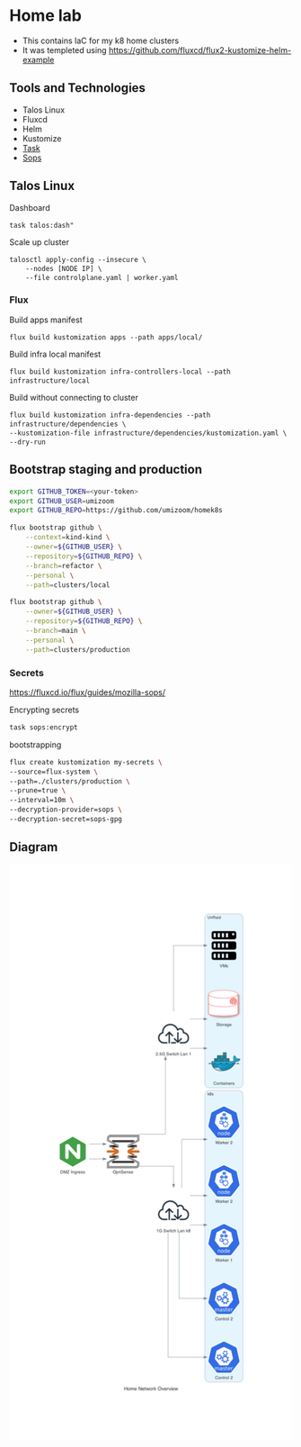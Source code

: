 # Home lab

* This contains IaC for my k8 home clusters
* It was templeted using https://github.com/fluxcd/flux2-kustomize-helm-example


## Tools and Technologies

* Talos Linux
* Fluxcd
* Helm
* Kustomize
* [Task](https://taskfile.dev/usage)
* [Sops](https://github.com/getsops/sops)

## Talos Linux

Dashboard

```
task talos:dash"
```

Scale up cluster

```
talosctl apply-config --insecure \
    --nodes [NODE IP] \
    --file controlplane.yaml | worker.yaml
```

### Flux

Build apps manifest

```
flux build kustomization apps --path apps/local/ 
```

Build infra local manifest

```
flux build kustomization infra-controllers-local --path infrastructure/local
```

Build without connecting to cluster

```
flux build kustomization infra-dependencies --path infrastructure/dependencies \
--kustomization-file infrastructure/dependencies/kustomization.yaml \
--dry-run
```

## Bootstrap staging and production

```sh
export GITHUB_TOKEN=<your-token>
export GITHUB_USER=umizoom
export GITHUB_REPO=https://github.com/umizoom/homek8s
```

```sh
flux bootstrap github \
    --context=kind-kind \
    --owner=${GITHUB_USER} \
    --repository=${GITHUB_REPO} \
    --branch=refactor \
    --personal \
    --path=clusters/local
```

```sh
flux bootstrap github \
    --owner=${GITHUB_USER} \
    --repository=${GITHUB_REPO} \
    --branch=main \
    --personal \
    --path=clusters/production
```

### Secrets 

https://fluxcd.io/flux/guides/mozilla-sops/


Encrypting secrets

```sh
task sops:encrypt
```

bootstrapping
```sh
flux create kustomization my-secrets \
--source=flux-system \
--path=./clusters/production \
--prune=true \
--interval=10m \
--decryption-provider=sops \
--decryption-secret=sops-gpg
```

## Diagram

![Home Network](./home_network_overview.png)
